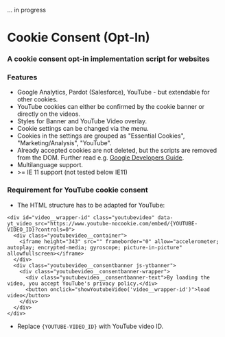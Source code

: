 ... in progress

# Cookie Consent (Opt-In)

### A cookie consent opt-in implementation script for websites

### Features
* Google Analytics, Pardot (Salesforce), YouTube - but extendable for other cookies.
* YouTube cookies can either be confirmed by the cookie banner or directly on the videos.
* Styles for Banner and YouTube Video overlay.
* Cookie settings can be changed via the menu.
* Cookies in the settings are grouped as "Essential Cookies", "Marketing/Analysis", "YouTube".
* Already accepted cookies are not deleted, but the scripts are removed from the DOM. Further read e.g. [Google Developers Guide](https://developers.google.com/analytics/devguides/collection/gtagjs/user-opt-out).
* Multilanguage support.
* \>= IE 11 support (not tested below IE11)

### Requirement for YouTube cookie consent
* The HTML structure has to be adapted for YouTube:
```
<div id="video__wrapper-id" class="youtubevideo" data-yt_video_src="https://www.youtube-nocookie.com/embed/{YOUTUBE-VIDEO_ID}?controls=0">
  <div class="youtubevideo__container">
    <iframe height="343" src="" frameborder="0" allow="accelerometer; autoplay; encrypted-media; gyroscope; picture-in-picture" allowfullscreen></iframe>
  </div>
  <div class="youtubevideo__consentbanner js-ytbanner">
    <div class="youtubevideo__consentbanner-wrapper">
      <div class="youtubevideo__consentbanner-text">By loading the video, you accept YouTube's privacy policy.</div>
      <button onclick="showYoutubeVideo('video__wrapper-id')">load video</button>
    </div>
  </div>
</div>
```
* Replace `{YOUTUBE-VIDEO_ID}` with YouTube video ID.